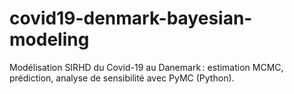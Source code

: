 # covid19-denmark-bayesian-modeling
Modélisation SIRHD du Covid-19 au Danemark : estimation MCMC, prédiction, analyse de sensibilité avec PyMC (Python).
